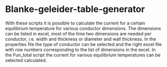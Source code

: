 # Blanke-geleider-table-generator
With these scripts it is possible to calculate the current for a certain equilibrium temperature for various conductor dimensions.
The dimensions can be listed in excel, most of the time two dimensions are needed per conductor, i.e. width and thickness or diameter and wall thickness.
In the properties file the type of conductor can be selected and the right excel file with row numbers corresponding to the list of dimensions in the excel.
In the Fun_total script the current for various equilibrium temperatures can be selected calculated.
